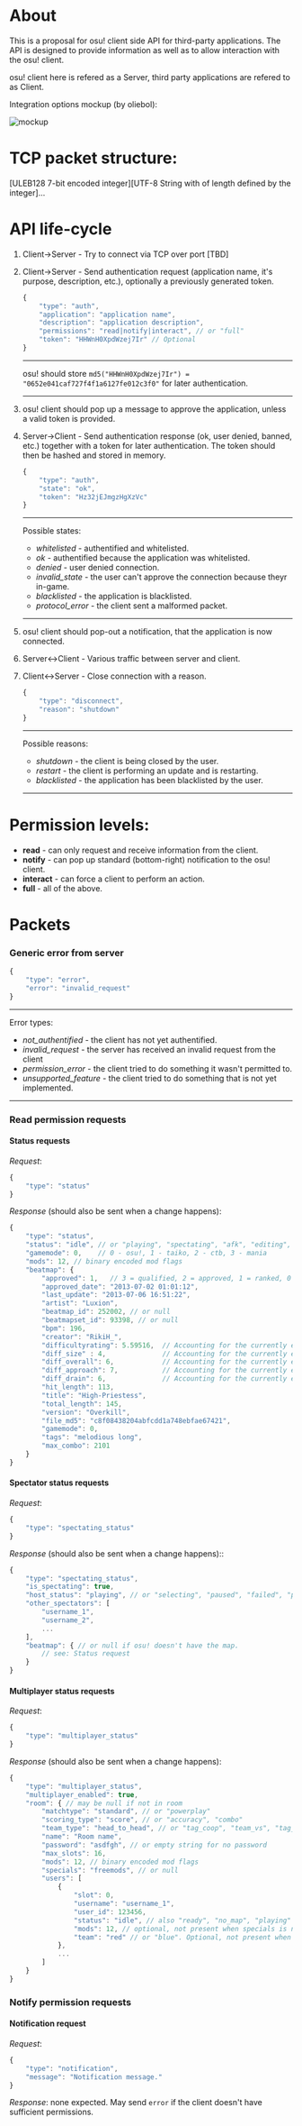 # About
This is a proposal for osu! client side API for third-party applications. The API is designed to provide information as well as to allow interaction with the osu! client. 

osu! client here is refered as a Server, third party applications are refered to as Client.

Integration options mockup (by oliebol):

![mockup](http://omk.pics/1/U0Zvx.png)

# TCP packet structure:  
[ULEB128 7-bit encoded integer][UTF-8 String with of length defined by the integer]...

# API life-cycle

1. Client->Server - Try to connect via TCP over port [TBD]
2. Client->Server - Send authentication request (application name, it's purpose, description, etc.), optionally a previously generated token.

    ```js
    {
        "type": "auth",
        "application": "application name",
        "description": "application description",
        "permissions": "read|notify|interact", // or "full"
        "token": "HHWnH0XpdWzej7Ir" // Optional
    }
    ```
    
    ***
    
    osu! should store `md5("HHWnH0XpdWzej7Ir") = "0652e041caf727f4f1a6127fe012c3f0"` for later authentication.
    
    ***

3. osu! client should pop up a message to approve the application, unless a valid token is provided.
4. Server->Client - Send authentication response (ok, user denied, banned, etc.) together with a token for later authentication. The token should then be hashed and stored in memory.

    ```js
    {
        "type": "auth",
        "state": "ok",
        "token": "Hz32jEJmgzHgXzVc"
    }
    ```
    
    ***
    
    Possible states:
    * *whitelisted* - authentified and whitelisted.
    * *ok* - authentified because the application was whitelisted.
    * *denied* - user denied connection.
    * *invalid_state* - the user can't approve the connection because theyr in-game.
    * *blacklisted* - the application is blacklisted.
    * *protocol_error* - the client sent a malformed packet.
    
    ***

5. osu! client should pop-out a notification, that the application is now connected.
6. Server<->Client - Various traffic between server and client.
7. Client<->Server - Close connection with a reason.

    ```js
    {
        "type": "disconnect",
        "reason": "shutdown"
    }
    ```
    
    ***
    
    Possible reasons:
    * *shutdown* - the client is being closed by the user.
    * *restart* - the client is performing an update and is restarting.
    * *blacklisted* - the application has been blacklisted by the user.
    
    ***

# Permission levels:
* **read** - can only request and receive information from the client.
* **notify** - can pop up standard (bottom-right) notification to the osu! client.
* **interact** - can force a client to perform an action.
* **full** - all of the above.

# Packets
### Generic error from server
```js
{
    "type": "error",
    "error": "invalid_request"
}
```

***

Error types:
* *not_authentified* - the client has not yet authentified.
* *invalid_request* - the server has received an invalid request from the client
* *permission_error* - the client tried to do something it wasn't permitted to.
* *unsupported_feature* - the client tried to do something that is not yet implemented.

***

### Read permission requests
#### Status requests
*Request*:
```js
{
    "type": "status"
}
```
*Response* (should also be sent when a change happens):
```js
{
    "type": "status",
    "status": "idle", // or "playing", "spectating", "afk", "editing", "modding", "choosing", etc.
    "gamemode": 0,    // 0 - osu!, 1 - taiko, 2 - ctb, 3 - mania
    "mods": 12, // binary encoded mod flags
    "beatmap": {
        "approved": 1,   // 3 = qualified, 2 = approved, 1 = ranked, 0 = pending, -1 = WIP, -2 = graveyard
        "approved_date": "2013-07-02 01:01:12", 
        "last_update": "2013-07-06 16:51:22",
        "artist": "Luxion",
        "beatmap_id": 252002, // or null           
        "beatmapset_id": 93398, // or null            
        "bpm": 196,
        "creator": "RikiH_",
        "difficultyrating": 5.59516,  // Accounting for the currently enabled mods
        "diff_size" : 4,              // Accounting for the currently enabled mods     
        "diff_overall": 6,            // Accounting for the currently enabled mods        
        "diff_approach": 7,           // Accounting for the currently enabled mods         
        "diff_drain": 6,              // Accounting for the currently enabled mods    
        "hit_length": 113,                
        "title": "High-Priestess",   
        "total_length": 145,            
        "version": "Overkill",       
        "file_md5": "c8f08438204abfcdd1a748ebfae67421",            
        "gamemode": 0,               
        "tags": "melodious long",   
        "max_combo": 2101  
    }
}
```
#### Spectator status requests
*Request*:
```js
{
    "type": "spectating_status"
}
```
*Response* (should also be sent when a change happens)::
```js
{
    "type": "spectating_status",
    "is_spectating": true,
    "host_status": "playing", // or "selecting", "paused", "failed", "passed", etc
    "other_spectators": [
        "username_1",
        "username_2",
        ...
    ],
    "beatmap": { // or null if osu! doesn't have the map.
        // see: Status request
    }
}
```

#### Multiplayer status requests
*Request*:
```js
{
    "type": "multiplayer_status"
}
```
*Response* (should also be sent when a change happens):
```js
{
    "type": "multiplayer_status",
    "multiplayer_enabled": true,
    "room": { // may be null if not in room
        "matchtype": "standard", // or "powerplay"
        "scoring_type": "score", // or "accuracy", "combo"
        "team_type": "head_to_head", // or "tag_coop", "team_vs", "tag_team_vs"
        "name": "Room name", 
        "password": "asdfgh", // or empty string for no password 
        "max_slots": 16,
        "mods": 12, // binary encoded mod flags
        "specials": "freemods", // or null
        "users": [
            {
                "slot": 0,
                "username": "username_1",
                "user_id": 123456,
                "status": "idle", // also "ready", "no_map", "playing"
                "mods": 12, // optional, not present when specials is not "freemods"
                "team": "red" // or "blue". Optional, not present when match type is not teambased
            },
            ...
        ]
    }
}
```

### Notify permission requests
#### Notification request
*Request*:
```js
{
    "type": "notification",
    "message": "Notification message."
}
```
*Response*: none expected. May send `error` if the client doesn't have sufficient permissions.
